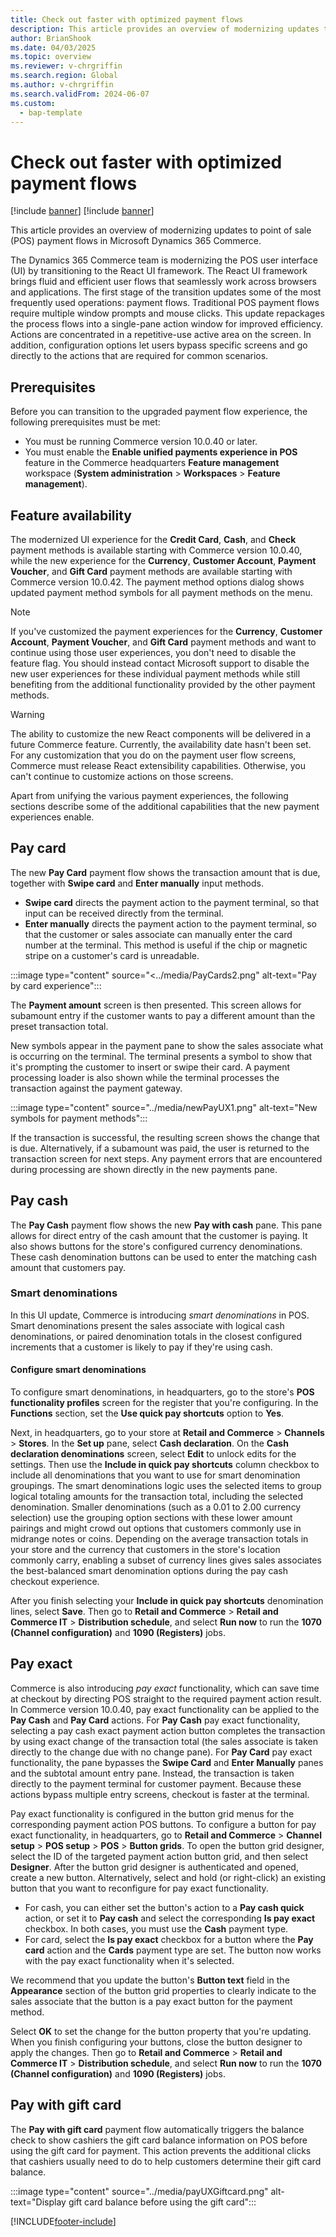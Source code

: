 ```yaml
---
title: Check out faster with optimized payment flows
description: This article provides an overview of modernizing updates to point of sale (POS) payment flows in Microsoft Dynamics 365 Commerce.
author: BrianShook
ms.date: 04/03/2025
ms.topic: overview
ms.reviewer: v-chrgriffin
ms.search.region: Global
ms.author: v-chrgriffin
ms.search.validFrom: 2024-06-07
ms.custom: 
  - bap-template
---
```


# Check out faster with optimized payment flows 

[!include [banner](../includes/banner.md)]
[!include [banner](../includes/preview-banner.md)]

This article provides an overview of modernizing updates to point of sale (POS) payment flows in Microsoft Dynamics 365 Commerce.

The Dynamics 365 Commerce team is modernizing the POS user interface (UI) by transitioning to the React UI framework. The React UI framework brings fluid and efficient user flows that seamlessly work across browsers and applications. The first stage of the transition updates some of the most frequently used operations: payment flows. Traditional POS payment flows require multiple window prompts and mouse clicks. This update repackages the process flows into a single-pane action window for improved efficiency. Actions are concentrated in a repetitive-use active area on the screen. In addition, configuration options let users bypass specific screens and go directly to the actions that are required for common scenarios.

## Prerequisites

Before you can transition to the upgraded payment flow experience, the following prerequisites must be met:

- You must be running Commerce version 10.0.40 or later.
- You must enable the **Enable unified payments experience in POS** feature in the Commerce headquarters **Feature management** workspace (**System administration** \> **Workspaces** \> **Feature management**). 

## Feature availability

The modernized UI experience for the **Credit Card**, **Cash**, and **Check** payment methods is available starting with Commerce version 10.0.40, while the new experience for the **Currency**, **Customer Account**, **Payment Voucher**, and **Gift Card** payment methods are available starting with Commerce version 10.0.42.<!-- The **Pay by Loyalty** experience is available starting with Commerce version 10.0.44.--> The payment method options dialog shows updated payment method symbols for all payment methods on the menu. 

> [!NOTE]
> If you've customized the payment experiences for the **Currency**, **Customer Account**, **Payment Voucher**, and **Gift Card** payment methods and want to continue using those user experiences, you don't need to disable the feature flag. You should instead contact Microsoft support to disable the new user experiences for these individual payment methods while still benefiting from the additional functionality provided by the other payment methods.

> [!WARNING]
> The ability to customize the new React components will be delivered in a future Commerce feature. Currently, the availability date hasn't been set. For any customization that you do on the payment user flow screens, Commerce must release React extensibility capabilities. Otherwise, you can't continue to customize actions on those screens.

Apart from unifying the various payment experiences, the following sections describe some of the additional capabilities that the new payment experiences enable.

## Pay card

The new **Pay Card** payment flow shows the transaction amount that is due, together with **Swipe card** and **Enter manually** input methods.

- **Swipe card** directs the payment action to the payment terminal, so that input can be received directly from the terminal.
- **Enter manually** directs the payment action to the payment terminal, so that the customer or sales associate can manually enter the card number at the terminal. This method is useful if the chip or magnetic stripe on a customer's card is unreadable.

<!-- ![Pay by card experience](../media/PayCards2.png "Pay by card experience")-->
:::image type="content" source="<../media/PayCards2.png" alt-text="Pay by card experience":::

The **Payment amount** screen is then presented. This screen allows for subamount entry if the customer wants to pay a different amount than the preset transaction total. 

New symbols appear in the payment pane to show the sales associate what is occurring on the terminal. The terminal presents a symbol to show that it's prompting the customer to insert or swipe their card. A payment processing loader is also shown while the terminal processes the transaction against the payment gateway.

<!-- ![New symbols for payment methods](../media/newPayUX1.png "New symbols for payment methods")-->
:::image type="content" source="../media/newPayUX1.png" alt-text="New symbols for payment methods":::

If the transaction is successful, the resulting screen shows the change that is due. Alternatively, if a subamount was paid, the user is returned to the transaction screen for next steps. Any payment errors that are encountered during processing are shown directly in the new payments pane.

## Pay cash

The **Pay Cash** payment flow shows the new **Pay with cash** pane. This pane allows for direct entry of the cash amount that the customer is paying. It also shows buttons for the store's configured currency denominations. These cash denomination buttons can be used to enter the matching cash amount that customers pay.

### Smart denominations

In this UI update, Commerce is introducing *smart denominations* in POS. Smart denominations present the sales associate with logical cash denominations, or paired denomination totals in the closest configured increments that a customer is likely to pay if they're using cash. 

#### Configure smart denominations

To configure smart denominations, in headquarters, go to the store's **POS functionality profiles** screen for the register that you're configuring. In the **Functions** section, set the **Use quick pay shortcuts** option to **Yes**. 

Next, in headquarters, go to your store at **Retail and Commerce** \> **Channels** \> **Stores**. In the **Set up** pane, select **Cash declaration**. On the **Cash declaration denominations** screen, select **Edit** to unlock edits for the settings. Then use the **Include in quick pay shortcuts** column checkbox to include all denominations that you want to use for smart denomination groupings. The smart denominations logic uses the selected items to group logical totaling amounts for the transaction total, including the selected denomination. Smaller denominations (such as a 0.01 to 2.00 currency selection) use the grouping option sections with these lower amount pairings and might crowd out options that customers commonly use in midrange notes or coins. Depending on the average transaction totals in your store and the currency that customers in the store's location commonly carry, enabling a subset of currency lines gives sales associates the best-balanced smart denomination options during the pay cash checkout experience.

After you finish selecting your **Include in quick pay shortcuts** denomination lines, select **Save**. Then go to **Retail and Commerce** \> **Retail and Commerce IT** \> **Distribution schedule**, and select **Run now** to run the **1070 (Channel configuration)** and **1090 (Registers)** jobs.

## Pay exact

Commerce is also introducing *pay exact* functionality, which can save time at checkout by directing POS straight to the required payment action result. In Commerce version 10.0.40, pay exact functionality can be applied to the **Pay Cash** and **Pay Card** actions. For **Pay Cash** pay exact functionality, selecting a pay cash exact payment action button completes the transaction by using exact change of the transaction total (the sales associate is taken directly to the change due with no change pane). For **Pay Card** pay exact functionality, the pane bypasses the **Swipe Card** and **Enter Manually** panes and the subtotal amount entry pane. Instead, the transaction is taken directly to the payment terminal for customer payment. Because these actions bypass multiple entry screens, checkout is faster at the terminal.

Pay exact functionality is configured in the button grid menus for the corresponding payment action POS buttons. To configure a button for pay exact functionality, in headquarters, go to **Retail and Commerce** \> **Channel setup** \> **POS setup** \> **POS** \> **Button grids**. To open the button grid designer, select the ID of the targeted payment action button grid, and then select **Designer**. After the button grid designer is authenticated and opened, create a new button. Alternatively, select and hold (or right-click) an existing button that you want to reconfigure for pay exact functionality. 

- For cash, you can either set the button's action to a **Pay cash quick** action, or set it to **Pay cash** and select the corresponding **Is pay exact** checkbox. In both cases, you must use the **Cash** payment type. 
- For card, select the **Is pay exact** checkbox for a button where the **Pay card** action and the **Cards** payment type are set. The button now works with the pay exact functionality when it's selected.

We recommend that you update the button's **Button text** field in the **Appearance** section of the button grid properties to clearly indicate to the sales associate that the button is a pay exact button for the payment method.

Select **OK** to set the change for the button property that you're updating. When you finish configuring your buttons, close the button designer to apply the changes. Then go to **Retail and Commerce** \> **Retail and Commerce IT** \> **Distribution schedule**, and select **Run now** to run the **1070 (Channel configuration)** and **1090 (Registers)** jobs.

## Pay with gift card

The **Pay with gift card** payment flow automatically triggers the balance check to show cashiers the gift card balance information on POS before using the gift card for payment. This action prevents the additional clicks that cashiers usually need to do to help customers determine their gift card balance. 

<!-- ![Gift card balance display](../media/payUXGiftcard.png "Display gift card balance before using the gift card")-->
:::image type="content" source="../media/payUXGiftcard.png" alt-text="Display gift card balance before using the gift card":::
<!--
## Pay with loyalty

The **Pay with loyalty** payment flow allows cashiers to initiate the customer search experience if a customer isn't already added to the transaction. Alternatively, if the customer is added to the transaction, then a cashier can view the loyalty cards associated with the customer. The cashier can either select the associated loyalty cards or scan/type a different loyalty card that the customer wants to use for the payment. This helps the cashier to efficiently perform all the actions that the customers usually ask after a payment process is started.

![Pay by loyalty](../media/PayLoyaltyUX.png "Search a customer from loyalty payment and view associated loyalty cards")
:::image type="content" source="../media/PayLoyaltyUX.png" alt-text="Search a customer from loyalty payment and view associated loyalty cards":::
-->


[!INCLUDE[footer-include](../../includes/footer-banner.md)]
